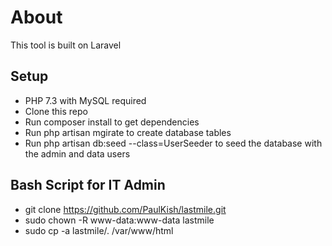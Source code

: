 # About

This tool is built on Laravel

## Setup

- PHP 7.3 with MySQL required
- Clone this repo
- Run composer install to get dependencies
- Run php artisan mgirate to create database tables
- Run php artisan db:seed --class=UserSeeder to seed the database with the admin and data users

## Bash Script for IT Admin

- git clone https://github.com/PaulKish/lastmile.git
- sudo chown -R www-data:www-data lastmile
- sudo cp -a lastmile/. /var/www/html
